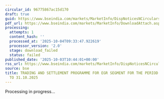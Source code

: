 ```yaml
---
circular_id: 96775867ac15d170
draft: true
guid: https://www.bseindia.com/markets/MarketInfo/DispNoticesNCirculars.aspx?Noticeid={36817D0D-D822-41E9-93B3-B88793036315}&noticeno=20251003-26&dt=10/03/2025&icount=26&totcount=73&flag=0
pdf_url: https://www.bseindia.com/markets/MarketInfo/DownloadAttach.aspx?id=20251003-26&attachedId=
processing:
  attempts: 1
  content_hash: ''
  processed_at: '2025-10-04T09:33:47.922619'
  processor_version: '2.0'
  stage: download_failed
  status: failed
published_date: '2025-10-03T10:44:01+00:00'
rss_url: https://www.bseindia.com/markets/MarketInfo/DispNoticesNCirculars.aspx?Noticeid={36817D0D-D822-41E9-93B3-B88793036315}&noticeno=20251003-26&dt=10/03/2025&icount=26&totcount=73&flag=0
source: bse
title: TRADING AND SETTLEMENT PROGRAMME FOR EGR SEGMENT FOR THE PERIOD FROM 01.10.2025
  TO 31.10.2025
---
```


Processing in progress...